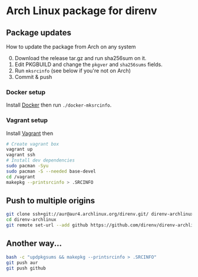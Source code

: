 # Arch Linux package for direnv

## Package updates

How to update the package from Arch on any system

0. Download the release tar.gz and run sha256sum on it.
1. Edit PKGBUILD and change the `pkgver` and `sha256sums` fields.
2. Run `mksrcinfo` (see below if you're not on Arch)
3. Commit & push

### Docker setup

Install [Docker](http://docker.com) then run `./docker-mksrcinfo`.

### Vagrant setup

Install [Vagrant](http://vagrantup.com) then

```bash
# Create vagrant box
vagrant up
vagrant ssh
# Install dev dependencies
sudo pacman -Syu
sudo pacman -S --needed base-devel
cd /vagrant
makepkg --printsrcinfo > .SRCINFO
```

## Push to multiple origins

```bash
git clone ssh+git://aur@aur4.archlinux.org/direnv.git/ direnv-archlinux
cd direnv-archlinux
git remote set-url --add github https://github.com/direnv/direnv-archlinux.git
```

## Another way...

```bash
bash -c "updpkgsums && makepkg --printsrcinfo > .SRCINFO"
git push aur
git push github
```
